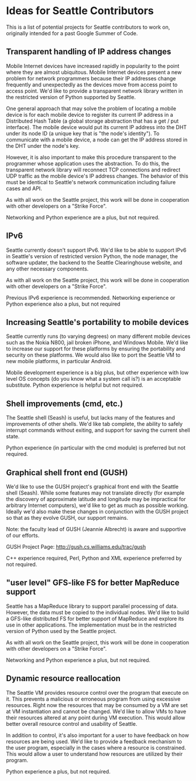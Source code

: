 # Ideas for Seattle Contributors

This is a list of potential projects for Seattle contributors to work on, originally intended for a past Google Summer of Code.



## Transparent handling of IP address changes
Mobile Internet devices have increased rapidly in popularity to the point where they are almost ubiquitous.   Mobile Internet devices present a new problem for network programmers because their IP addresses change frequently and unexpectedly as the devices move from access point to access point.   We'd like to provide a transparent network library written in the restricted version of Python supported by Seattle.   

One general approach that may solve the problem of locating a mobile device is for each mobile device to register its current IP address in a Distributed Hash Table (a global storage abstraction that has a get / put interface).    The mobile device would put its current IP address into the DHT under its node ID (a unique key that is "the node's identity").   To communicate with a mobile device, a node can get the IP address stored in the DHT under the node's key.   

However, it is also important to make this procedure transparent to the programmer whose application uses the abstraction.   To do this, the transparent network library will reconnect TCP connections and redirect UDP traffic as the mobile device's IP address changes.   The behavior of this must be identical to Seattle's network communication including failure cases and API.

As with all work on the Seattle project, this work will be done in cooperation with other developers on a "Strike Force".   

Networking and Python experience are a plus, but not required.


## IPv6
Seattle currently doesn't support IPv6.   We'd like to be able to support IPv6 in Seattle's version of restricted version Python, the node manager, the software updater, the backend to the Seattle Clearinghouse website, and any other necessary components.   

As with all work on the Seattle project, this work will be done in cooperation with other developers on a "Strike Force".   

Previous IPv6 experience is recommended.   Networking experience or Python experience also a plus, but not required


## Increasing Seattle's portability to mobile devices
Seattle currently runs (to varying degrees) on many different mobile devices such as the Nokia N800, jail broken iPhone, and Windows Mobile.   We'd like to increase our support for these platforms by ensuring the portability and security on these platforms.   We would also like to port the Seattle VM to new mobile platforms, in particular Android.


Mobile development experience is a big plus, but other experience with low level OS concepts (do you know what a system call is?) is an acceptable substitute.   Python experience is helpful but not required.


## Shell improvements (cmd, etc.)
The Seattle shell (Seash) is useful, but lacks many of the features and improvements of other shells.   We'd like tab complete, the ability to safely interrupt commands without exiting, and support for saving the current shell state.

Python experience (in particular with the cmd module) is preferred but not required.


## Graphical shell front end (GUSH)
We'd like to use the GUSH project's graphical front end with the Seattle shell (Seash).   While some features may not translate directly (for example the discovery of approximate latitude and longitude may be impractical for arbitrary Internet computers), we'd like to get as much as possible working.   Ideally we'd also make these changes in conjunction with the GUSH project so that as they evolve GUSH, our support remains.   

Note: the faculty lead of GUSH (Jeannie Albrecht) is aware and supportive of our efforts.

GUSH Project Page:
http://gush.cs.williams.edu/trac/gush

C++ experience required, Perl, Python and XML experience preferred by not required.


## "user level" GFS-like FS for better MapReduce support
Seattle has a MapReduce library to support parallel processing of data.   However, the data must be copied to the individual nodes.   We'd like to build a GFS-like distributed FS for better support of MapReduce and explore its use in other applications.   The implementation must be in the restricted version of Python used by the Seattle project.   

As with all work on the Seattle project, this work will be done in cooperation with other developers on a "Strike Force".   

Networking and Python experience a plus, but not required.


## Dynamic resource reallocation
The Seattle VM provides resource control over the program that execute on it.   This prevents a malicious or erroneous program from using excessive resources.   Right now the resources that may be consumed by a VM are set at VM instantiation and cannot be changed.   We'd like to allow VMs to have their resources altered at any point during VM execution.   This would allow better overall resource control and usability of Seattle.

In addition to control, it's also important for a user to have feedback on how resources are being used.   We'd like to provide a feedback mechanism to the user program, especially in the cases where a resource is constrained.   This would allow a user to understand how resources are utilized by their program.

Python experience a plus, but not required.